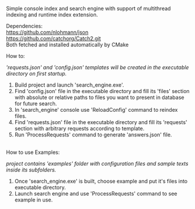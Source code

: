 Simple console index and search engine with support of multithread indexing and runtime index extension.

Dependencies:\
https://github.com/nlohmann/json \
https://github.com/catchorg/Catch2.git \
Both fetched and installed automatically by CMake


How to:

*'requests.json' and 'config.json' templates will be created in the executable directory on first startup.*

1. Build project and launch 'search_engine.exe'.
2. Find 'config.json' file in the executable directory and fill its 'files' section with absolute or relative paths to files you want to present in database for future search.
3. In 'search_engine' console use 'ReloadConfig' command to reindex files.
4. Find 'requests.json' file in the executable directory and fill its 'requests' section with arbitrary requests according to template.
5. Run 'ProcessRequests' command to generate 'answers.json' file.

\
How to use Examples:

*project contains 'examples' folder with configuration files and sample texts inside its subfolders.* 
1. Once 'search_engine.exe' is built, choose example and put it's files into executable directory. 
2. Launch search engine and use 'ProcessRequests' command to see example in use.
